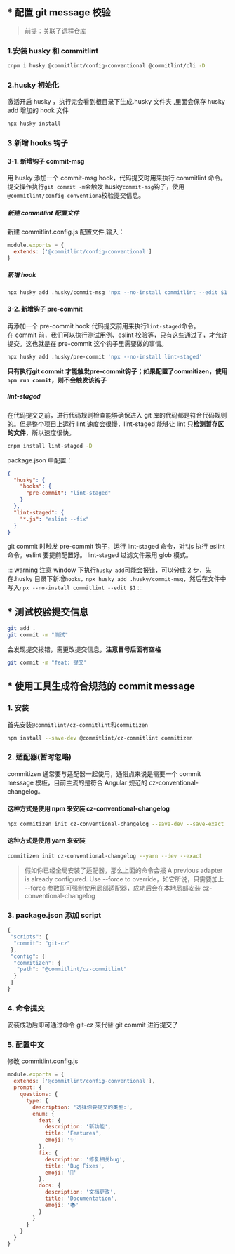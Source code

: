 ## \* 配置 git message 校验

> 前提：关联了远程仓库

### 1.安装 husky 和 commitlint

```sh
cnpm i husky @commitlint/config-conventional @commitlint/cli -D
```

### 2.husky 初始化

激活开启 husky ，执行完会看到根目录下生成.husky 文件夹 ,里面会保存 husky add 增加的 hook 文件

```sh
npx husky install
```

### 3.新增 hooks 钩子

#### 3-1. 新增钩子 commit-msg

用 husky 添加一个 commit-msg hook，代码提交时用来执行 commitlint 命令。  
提交操作执行`git commit -m`会触发 husky`commit-msg`钩子，使用`@commitlint/config-conventiona`校验提交信息。

##### 新建 commitlint 配置文件

新建 commitlint.config.js 配置文件,输入：

```js
module.exports = {
  extends: ['@commitlint/config-conventional']
}
```

##### 新增 hook

```sh
npx husky add .husky/commit-msg 'npx --no-install commitlint --edit $1'
```

#### 3-2. 新增钩子 pre-commit

再添加一个 pre-commit hook 代码提交前用来执行`lint-staged`命令。  
在 commit 前，我们可以执行测试用例、eslint 校验等，只有这些通过了，才允许提交。这也就是在 pre-commit 这个钩子里需要做的事情。

```sh
npx husky add .husky/pre-commit 'npx --no-install lint-staged'
```
**只有执行git commit 才能触发pre-commit钩子；如果配置了commitizen，使用`npm run commit`，则不会触发该钩子**

##### lint-staged

在代码提交之前，进行代码规则检查能够确保进入 git 库的代码都是符合代码规则的。但是整个项目上运行 lint 速度会很慢，lint-staged 能够让 lint 只**检测暂存区的文件**，所以速度很快。

```sh
cnpm install lint-staged -D
```

package.json 中配置：

```json
{
  "husky": {
    "hooks": {
      "pre-commit": "lint-staged"
    }
  },
  "lint-staged": {
    "*.js": "eslint --fix"
  }
}
```

git commit 时触发 pre-commit 钩子，运行 lint-staged 命令，对\*.js 执行 eslint 命令。eslint 要提前配置好。
lint-staged 过滤文件采用 glob 模式。

::: warning 注意
window 下执行`husky add`可能会报错，可以分成 2 步，先在.husky 目录下新增`hooks，npx husky add .husky/commit-msg`，然后在文件中写入`npx --no-install commitlint --edit $1`
:::

## \* 测试校验提交信息

```sh
git add .
git commit -m "测试"
```

会发现提交报错，需更改提交信息，**注意冒号后面有空格**

```sh
git commit -m "feat: 提交"
```

## \* 使用工具生成符合规范的 commit message

### 1. 安装

首先安装`@commitlint/cz-commitlint`和`commitizen`

```sh
npm install --save-dev @commitlint/cz-commitlint commitizen
```

### 2. 适配器(暂时忽略)

commitizen 通常要与适配器一起使用，通俗点来说是需要一个 commit message 模板，目前主流的是符合 Angular 规范的 cz-conventional-changelog。

#### 这种方式是使用 npm 来安装 cz-conventional-changelog

```sh
npx commitizen init cz-conventional-changelog --save-dev --save-exact
```

#### 这种方式是使用 yarn 来安装

```sh
commitizen init cz-conventional-changelog --yarn --dev --exact
```

> 假如你已经全局安装了适配器，那么上面的命令会报 A previous adapter is already configured. Use --force to override，如它所说，只需要加上 --force 参数即可强制使用局部适配器，成功后会在本地局部安装 cz-conventional-changelog

### 3. package.json 添加 script

```js
{
 "scripts": {
  "commit": "git-cz"
 },
 "config": {
  "commitizen": {
   "path": "@commitlint/cz-commitlint"
  }
 }
}
```

### 4. 命令提交

安装成功后即可通过命令 git-cz 来代替 git commit 进行提交了

### 5. 配置中文

修改 commitlint.config.js

```js
module.exports = {
  extends: ['@commitlint/config-conventional'],
  prompt: {
    questions: {
      type: {
        description: '选择你要提交的类型:',
        enum: {
          feat: {
            description: '新功能',
            title: 'Features',
            emoji: '✨'
          },
          fix: {
            description: '修复相关bug',
            title: 'Bug Fixes',
            emoji: '🐛'
          },
          docs: {
            description: '文档更改',
            title: 'Documentation',
            emoji: '📚'
          }
        }
      }
    }
  }
}
```
